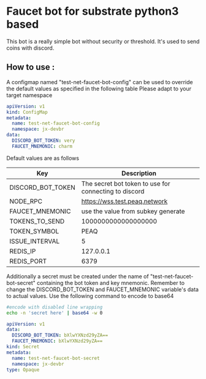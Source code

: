 # Faucet bot for substrate python3 based

This bot is a really simple bot without security or threshold. It's used to send coins with discord.

## How to use :

A configmap named "test-net-faucet-bot-config" can be used to override the default values as specified in the following table
Please adapt to your target namespace

```yaml
apiVersion: v1
kind: ConfigMap
metadata:
  name: test-net-faucet-bot-config
  namespace: jx-devbr
data:
  DISCORD_BOT_TOKEN: very
  FAUCET_MNEMONIC: charm
```


Default values are as follows

|Key|Description|
|---|---|
|DISCORD_BOT_TOKEN|The secret bot token to use for connecting to discord|
|NODE_RPC|https://wss.test.peaq.network|
|FAUCET_MNEMONIC|use the value from subkey generate|
|TOKENS_TO_SEND|1000000000000000000|
|TOKEN_SYMBOL|PEAQ|
|ISSUE_INTERVAL|5|
|REDIS_IP|127.0.0.1|
|REDIS_PORT|6379|


Additionally a secret must be created under the name of "test-net-faucet-bot-secret" containing the bot token and key mnemonic.
Remember to change the DISCORD_BOT_TOKEN and FAUCET_MNEMONIC variable's data to actual values.
Use the following command to encode to base64

```bash
#encode with disabled line wrapping
echo -n 'secret here' | base64 -w 0
```

```yaml
apiVersion: v1
data:
  DISCORD_BOT_TOKEN: bXlwYXNzd29yZA==
  FAUCET_MNEMONIC: bXlwYXNzd29yZA==
kind: Secret
metadata:
  name: test-net-faucet-bot-secret
  namespace: jx-devbr
type: Opaque
```